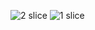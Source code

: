 ![2 slice](https://github.com/yunusokur0/SliceItAllClone/assets/114630722/53201f17-e754-4902-844e-971e8e0f215f)
![1 slice](https://github.com/yunusokur0/SliceItAllClone/assets/114630722/aea5f1f9-dbf2-443d-b635-382450dcda02)
